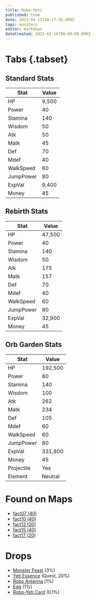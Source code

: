 ```yaml
---
title: Robo-Yeti
published: true
date: 2023-04-11T10:17:38.000Z
tags: monsters
editor: markdown
dateCreated: 2023-02-16T00:00:00.000Z
---
```


# Tabs {.tabset}

## Standard Stats

|Stat|Value|
|-|-|
|HP|9,500|
|Power|40|
|Stamina|140|
|Wisdom|50|
|Atk|50|
|Matk|45|
|Def|70|
|Mdef|40|
|WalkSpeed|60|
|JumpPower|80|
|ExpVal|9,400|
|Money|45|
## Rebirth Stats

|Stat|Value|
|-|-|
|HP|47,500|
|Power|40|
|Stamina|140|
|Wisdom|50|
|Atk|175|
|Matk|157|
|Def|70|
|Mdef|40|
|WalkSpeed|60|
|JumpPower|80|
|ExpVal|32,900|
|Money|45|
## Orb Garden Stats

|Stat|Value|
|-|-|
|HP|192,500|
|Power|80|
|Stamina|140|
|Wisdom|100|
|Atk|262|
|Matk|234|
|Def|105|
|Mdef|60|
|WalkSpeed|60|
|JumpPower|80|
|ExpVal|331,800|
|Money|45|
|Projectile|Yes|
|Element|Neutral|

# Found on Maps
 * [fact07 (40)](/maps/fact07)
 * [fact10 (40)](/maps/fact10)
 * [fact12 (20)](/maps/fact12)
 * [fact15 (40)](/maps/fact15)
 * [fact17 (20)](/maps/fact17)

# Drops
 * [Monster Feast](/items/monster-feast) (3%)
 * [Yeti Essence](/items/yeti-essence) (Quest, 20%)
 * [Robo Antenna](/items/robo-antenna) (1%)
 * [Egg](/items/egg) (1%)
 * [Robo-Yeti Card](/items/robo-yeti-card) (0.1%)
